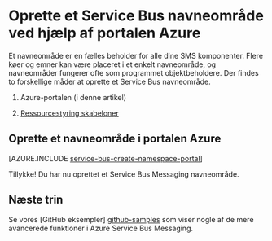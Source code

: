 <properties
    pageTitle="Oprette et Service Bus navneområde ved hjælp af portalen Azure | Microsoft Azure"
    description="For at komme i gang med Service Bus, skal du et navneområde. Her er, hvordan du opretter en ved hjælp af portalen Azure."
    services="service-bus"
    documentationCenter=".net"
    authors="jtaubensee"
    manager="timlt"
    editor=""/>

<tags
    ms.service="service-bus"
    ms.devlang="tbd"
    ms.topic="get-started-article"
    ms.tgt_pltfrm="dotnet"
    ms.workload="na"
    ms.date="08/22/2016"
    ms.author="jotaub"/>

# <a name="create-a-service-bus-namespace-using-the-azure-portal"></a>Oprette et Service Bus navneområde ved hjælp af portalen Azure

Et navneområde er en fælles beholder for alle dine SMS komponenter. Flere køer og emner kan være placeret i et enkelt navneområde, og navneområder fungerer ofte som programmet objektbeholdere. Der findes to forskellige måder at oprette et Service Bus navneområde.

1.  Azure-portalen (i denne artikel)

2.  [Ressourcestyring skabeloner][create-namespace-using-arm]

## <a name="create-a-namespace-in-the-azure-portal"></a>Oprette et navneområde i portalen Azure

[AZURE.INCLUDE [service-bus-create-namespace-portal](../../includes/service-bus-create-namespace-portal.md)]

Tillykke! Du har nu oprettet et Service Bus Messaging navneområde.

## <a name="next-steps"></a>Næste trin

Se vores [GitHub eksempler] [ github-samples] som viser nogle af de mere avancerede funktioner i Azure Service Bus Messaging.

[create-namespace-using-arm]: service-bus-resource-manager-overview.md
[github-samples]: https://github.com/Azure-Samples/azure-servicebus-messaging-samples